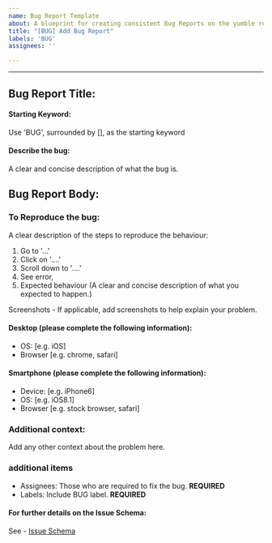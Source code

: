 ```yaml
---
name: Bug Report Template
about: A blueprint for creating consistent Bug Reports on the yumble repo.
title: "[BUG] Add Bug Report"
labels: 'BUG'
assignees: ''

---
```


***
## Bug Report Title:

#### Starting Keyword: 
Use 'BUG', surrounded by [], as the starting keyword

#### Describe the bug:
A clear and concise description of what the bug is.

## Bug Report Body:

### To Reproduce the bug:
A clear description of the steps to reproduce the behaviour:

1. Go to '...'
2. Click on '....'
3. Scroll down to '....'
4. See error,
5. Expected behaviour
(A clear and concise description of what you expected to happen.)

Screenshots - 
If applicable, add screenshots to help explain your problem.

#### Desktop (please complete the following information):

* OS: [e.g. iOS]
* Browser [e.g. chrome, safari]
#### Smartphone (please complete the following information):

* Device: [e.g. iPhone6]
* OS: [e.g. iOS8.1]
* Browser [e.g. stock browser, safari]


### Additional context:
Add any other context about the problem here.

### additional items
* Assignees: Those who are required to fix the bug. **REQUIRED**
* Labels: Include BUG label. **REQUIRED**

#### For further details on the Issue Schema:
See - [Issue Schema](https://github.com/we-are-number-1/yumble/wiki/Issue-ticket-&-PR-Schema)
